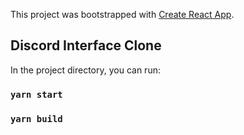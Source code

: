This project was bootstrapped with [Create React App](https://github.com/facebook/create-react-app).

## Discord Interface Clone

In the project directory, you can run:

### `yarn start`

### `yarn build`
